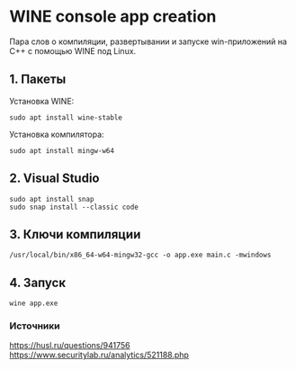 # WINE console app creation
Пара слов о компиляции, развертывании и запуске win-приложений на C++ с помощью WINE под Linux.
## 1. Пакеты
Установка WINE:
```
sudo apt install wine-stable
```
Установка компилятора:
```
sudo apt install mingw-w64
```
## 2. Visual Studio
```
sudo apt install snap
sudo snap install --classic code
```
## 3. Ключи компиляции
```
/usr/local/bin/x86_64-w64-mingw32-gcc -o app.exe main.c -mwindows
```
## 4. Запуск
```
wine app.exe
```
### Источники
https://husl.ru/questions/941756  
https://www.securitylab.ru/analytics/521188.php

